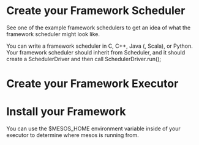 # Create your Framework Scheduler

See one of the example framework schedulers to get an idea of what the framework scheduler might look like.

You can write a framework scheduler in C, C++, Java (, Scala), or Python. Your framework scheduler should inherit from Scheduler, and it should create a SchedulerDriver and then call SchedulerDriver.run();

# Create your Framework Executor

# Install your Framework

You can use the $MESOS_HOME environment variable inside of your executor to determine where mesos is running from.